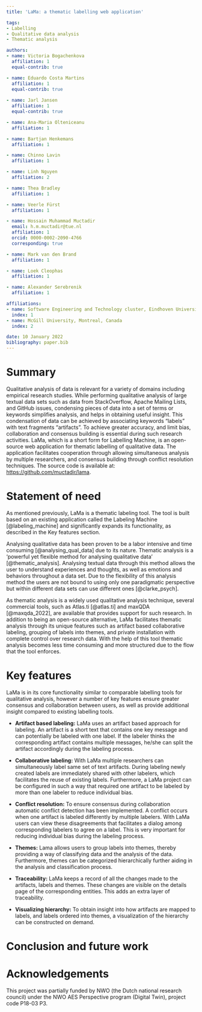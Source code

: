 ```yaml
---
title: 'LaMa: a thematic labelling web application'

tags:
- Labelling
- Qualitative data analysis
- Thematic analysis

authors:
- name: Victoria Bogachenkova 
  affiliation: 1
  equal-contrib: true

- name: Eduardo Costa Martins 
  affiliation: 1
  equal-contrib: true
  
- name: Jarl Jansen 
  affiliation: 1
  equal-contrib: true

- name: Ana-Maria Olteniceanu
  affiliation: 1

- name: Bartjan Henkemans 
  affiliation: 1

- name: Chinno Lavin
  affiliation: 1

- name: Linh Nguyen
  affiliation: 2

- name: Thea Bradley 
  affiliation: 1

- name: Veerle Fürst
  affiliation: 1

- name: Hossain Muhammad Muctadir
  email: h.m.muctadir@tue.nl
  affiliation: 1
  orcid: 0000-0002-2090-4766
  corresponding: true

- name: Mark van den Brand
  affiliation: 1

- name: Loek Cleophas
  affiliation: 1

- name: Alexander Serebrenik
  affiliation: 1

affiliations:
- name: Software Engineering and Technology cluster, Eindhoven University of Technology, Eindhoven, The Netherlands
  index: 1
- name: McGill University, Montreal, Canada
  index: 2

date: 10 January 2022
bibliography: paper.bib
---
```


# Summary

Qualitative analysis of data is relevant for a variety of domains including empirical research studies. While performing qualitative analysis of large textual data sets such as data from StackOverflow, Apache Mailing Lists, and GitHub issues, condensing pieces of data into a set of terms or keywords simplifies analysis, and helps in obtaining useful insight. This condensation of data can be achieved by associating keywords “labels” with text fragments “artifacts”. To achieve greater accuracy, and limit bias, collaboration and consensus building is essential during such research activities. LaMa, which is a short form for Labelling Machine, is an open-source web application for thematic labelling of qualitative data. The application facilitates cooperation through allowing simultaneous analysis by multiple researchers, and consensus building through conflict resolution techniques. The source code is available at: <https://github.com/muctadir/lama>.

# Statement of need

As mentioned previously, LaMa is a thematic labeling tool. The tool is built based on an existing application called the Labeling Machine [@labeling_machine] and significantly expands its functionality, as described in the Key features section.

Analysing qualitative data has been proven to be a labor intensive and time consuming [@analysing_qual_data] due to its nature. Thematic analysis is a ‘powerful yet flexible method for analysing qualitative data’ [@thematic_analysis]. Analysing textual data through this method allows the user to understand experiences and thoughts, as well as emotions and behaviors throughout a data set. Due to the flexibility of this analysis method the users are not bound to using only one paradigmatic perspective but within different data sets can use different ones [@clarke_psych].

As thematic analysis is a widely used qualitative analysis technique, several commercial tools, such as Atlas.ti [@atlas.ti]  and maxQDA [@maxqda_2022], are available that provides support for such research. In addition to being an open-source alternative, LaMa facilitates thematic analysis through its unique features such as artifact based collaborative labeling, grouping of labels into themes, and private installation with complete control over research data. With the help of this tool thematic analysis becomes less time consuming and more structured due to the flow that the tool enforces.

# Key features

LaMa is in its core functionality similar to comparable labelling tools for qualitative analysis, however a number of key features ensure greater consensus and collaboration between users, as well as provide additional insight compared to existing labelling tools.

- __Artifact based labeling:__ LaMa uses an artifact based approach for labeling. An artifact is a short text that contains one key message and can potentially be labeled with one label. If the labeler thinks the corresponding artifact contains multiple messages, he/she can split the artifact accordingly during the labeling process.

- __Collaborative labeling:__ With LaMa multiple researchers can simultaneously label same set of text artifacts. During labeling newly created labels are immediately shared with other labelers, which facilitates the reuse of existing labels. Furthermore, a LaMa project can be configured in such a way that required one artifact to be labeled by more than one labeler to reduce individual bias.

- __Conflict resolution:__ To ensure consensus during collaboration automatic conflict detection has been implemented. A conflict occurs when one artifact is labeled differently by multiple labelers. With LaMa users can view these disagreements that facilitates a dialog among corresponding labelers to agree on a label. This is very important for reducing individual bias during the labeling process.

- __Themes:__ Lama allows users to group labels into themes, thereby providing a way of classifying data and the analysis of the data. Furthermore, themes can be categorized hierarchically further aiding in the analysis and classification process.

- __Traceability:__ LaMa keeps a record of all the changes made to the artifacts, labels and themes. These changes are visible on the details page of the corresponding entities. This adds an extra layer of traceability.

- __Visualizing hierarchy:__ To obtain insight into how artifacts are mapped to labels, and labels ordered into themes, a visualization of the hierarchy can be constructed on demand.


# Conclusion and future work



# Acknowledgements

This project was partially funded by NWO (the Dutch national research council) under the NWO AES Perspective program (Digital Twin), project code P18-03 P3.
